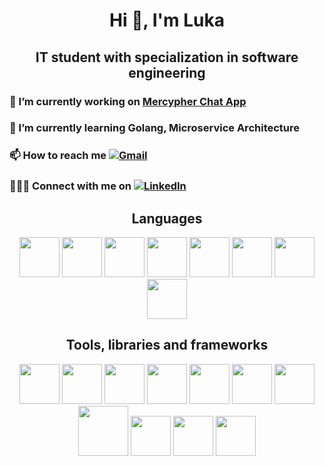 <h1 align="center">Hi 👋, I'm Luka</h1>
<h2 align="center">IT student with specialization in software engineering</h2>

### 🔭 I’m currently working on [Mercypher Chat App](https://github.com/Abelova-Grupa/Mercypher-Backend)

### 🌱 I’m currently learning **Golang, Microservice Architecture**

### 📫 How to reach me  [![Gmail](https://img.shields.io/badge/Email-D14836?style=flat&logo=gmail&logoColor=white)](mailto:lukadervisevic@gmail.com)

### 👨🏻‍💻 Connect with me on  [![LinkedIn](https://img.shields.io/badge/LinkedIn-0A66C2?style=flat&logo=linkedin&logoColor=white)](https://linkedin.com/in/luka-dervisevic)

<h2 align="center">Languages</h2>
<p align="center">
  <img src="https://cdn.jsdelivr.net/gh/devicons/devicon@latest/icons/c/c-original.svg" height=64 width=64/>
  <img src="https://cdn.jsdelivr.net/gh/devicons/devicon@latest/icons/java/java-original.svg" height=64 width=64/>
  <img src="https://cdn.jsdelivr.net/gh/devicons/devicon@latest/icons/go/go-original.svg" height=64 width=64/>
  <img src="https://cdn.jsdelivr.net/gh/devicons/devicon@latest/icons/python/python-original.svg" heigth=64 width=64/>
  <img src="https://cdn.jsdelivr.net/gh/devicons/devicon@latest/icons/javascript/javascript-original.svg" heigth=64 width=64/>
  <img src="https://cdn.jsdelivr.net/gh/devicons/devicon@latest/icons/typescript/typescript-original.svg" heigth=64 width=64/>
  <img src="https://cdn.jsdelivr.net/gh/devicons/devicon@latest/icons/html5/html5-original.svg" heigth=64 width=64/>
  <img src="https://cdn.jsdelivr.net/gh/devicons/devicon@latest/icons/css3/css3-original.svg" heigth=64 width=64/>
</p>
<h2 align="center">Tools, libraries and frameworks</h2>
<p align="center">
  <!-- Frontend -->
  <img src="https://cdn.jsdelivr.net/gh/devicons/devicon@latest/icons/react/react-original.svg" height="64" width="64"/>
  


  <!-- Backend -->
  <img src="https://cdn.jsdelivr.net/gh/devicons/devicon@latest/icons/nodejs/nodejs-original.svg" height="64" width="64"/>
  <img src="https://cdn.jsdelivr.net/gh/devicons/devicon@latest/icons/spring/spring-original.svg" height="64" width="64"/>
  

  <!-- Databases -->
  <img src="https://cdn.jsdelivr.net/gh/devicons/devicon@latest/icons/mysql/mysql-original.svg" height="64" width="64"/>
  <img src="https://cdn.jsdelivr.net/gh/devicons/devicon@latest/icons/postgresql/postgresql-original.svg" height="64" width="64"/>
  <img src="https://cdn.jsdelivr.net/gh/devicons/devicon@latest/icons/redis/redis-original.svg" height="64" width="64"/>

  <!-- DevOps / Tools -->
  <img src="https://cdn.jsdelivr.net/gh/devicons/devicon@latest/icons/git/git-original.svg" height="64" width="64"/>
  <img src="https://cdn.jsdelivr.net/gh/devicons/devicon@latest/icons/docker/docker-original.svg" height=80 width=80/>
  <img src="https://cdn.jsdelivr.net/gh/devicons/devicon@latest/icons/kubernetes/kubernetes-original.svg" height="64" width="64"/>
  <img src="https://cdn.jsdelivr.net/gh/devicons/devicon@latest/icons/grpc/grpc-original.svg" height="64" width="64"/>
  <img src="https://cdn.jsdelivr.net/gh/devicons/devicon@latest/icons/tailwindcss/tailwindcss-original.svg" height="64" width="64"/>
  
</p>

